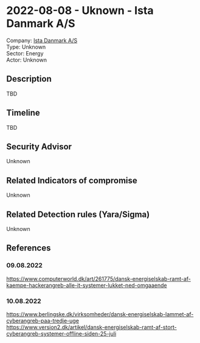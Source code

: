 # 2022-08-08 - Uknown - Ista Danmark A/S
Company: [Ista Danmark A/S](https://www.ista.com/dk/)   
Type: Unknown  
Sector: Energy  
Actor: Unknown

## Description  
TBD

## Timeline
TBD

## Security Advisor
Unknown

## Related Indicators of compromise
Unknown

## Related Detection rules (Yara/Sigma)
Unknown

## References   

### 09.08.2022   
https://www.computerworld.dk/art/261775/dansk-energiselskab-ramt-af-kaempe-hackerangreb-alle-it-systemer-lukket-ned-omgaaende   

### 10.08.2022   
https://www.berlingske.dk/virksomheder/dansk-energiselskab-lammet-af-cyberangreb-paa-tredje-uge  
https://www.version2.dk/artikel/dansk-energiselskab-ramt-af-stort-cyberangreb-systemer-offline-siden-25-juli  
